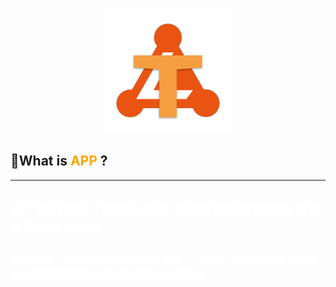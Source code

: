 <p align="center">
  <a href="https://nucleus.pamalee.cn">
    <img alt="nucleus" src="../../../../../../../img/Logo.png" width="200"/>
  </a>
</p>

## 🤔What is <span style="color:orange">APP</span> ?
---
<div style="color:white">
<h2>这个部分体现了组件化思想,寻求将功能拆分解耦,令其实现可拔插功能</h2>
<h3>其中包含一个yaml配置文件,其中写明了「APP」的配置信息,主程序通过读取配置找到应用并将其注册进主程序</h3>
</div>